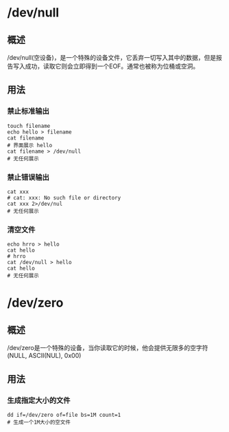 # /dev/null

## 概述

/dev/null(空设备)，是一个特殊的设备文件，它丢弃一切写入其中的数据，但是报告写入成功，读取它则会立即得到一个EOF。通常也被称为位桶或空洞。

## 用法

### 禁止标准输出

```shell
touch filename
echo hello > filename
cat filename 
# 界面展示 hello
cat filename > /dev/null
# 无任何展示
```

### 禁止错误输出

```shell
cat xxx
# cat: xxx: No such file or directory
cat xxx 2>/dev/nul
# 无任何展示
```

### 清空文件

```shell
echo hrro > hello 
cat hello
# hrro
cat /dev/null > hello 
cat hello 
# 无任何展示
```



# /dev/zero

## 概述

/dev/zero是一个特殊的设备，当你读取它的时候，他会提供无限多的空字符(NULL, ASCII(NUL), 0x00)

## 用法

### 生成指定大小的文件

```shell
dd if=/dev/zero of=file bs=1M count=1
# 生成一个1M大小的空文件
```

